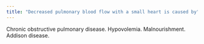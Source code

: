 ```yaml
---
title: "Decreased pulmonary blood flow with a small heart is caused by"
---
```

Chronic obstructive pulmonary disease. Hypovolemia. Malnourishment. Addison disease.

